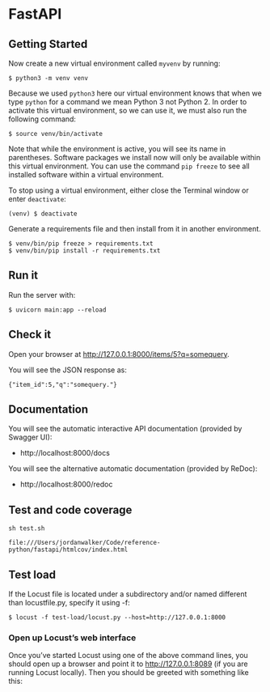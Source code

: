 # FastAPI
## Getting Started
Now create a new virtual environment called `myvenv` by running:

```
$ python3 -m venv venv

```

Because we used `python3` here our virtual environment knows that when we type `python` for a command we mean Python 3 not Python 2. In order to activate this virtual environment, so we can use it, we must also run the following command:

```
$ source venv/bin/activate
```

Note that while the environment is active, you will see its name in parentheses. Software packages we install now will only be available within this virtual environment. You can use the command `pip freeze` to see all installed software within a virtual environment.

To stop using a virtual environment, either close the Terminal window or enter `deactivate`:

```
(venv) $ deactivate

```
Generate a requirements file and then install from it in another environment.
```
$ venv/bin/pip freeze > requirements.txt
$ venv/bin/pip install -r requirements.txt
```

## Run it
Run the server with:
```
$ uvicorn main:app --reload
```

## Check it
Open your browser at http://127.0.0.1:8000/items/5?q=somequery.

You will see the JSON response as:
```
{"item_id":5,"q":"somequery."}
```

## Documentation

You will see the automatic interactive API documentation (provided by Swagger UI):
- http://localhost:8000/docs

You will see the alternative automatic documentation (provided by ReDoc):
- http://localhost:8000/redoc


## Test and code coverage

```
sh test.sh
```
```
file:///Users/jordanwalker/Code/reference-python/fastapi/htmlcov/index.html
```

## Test load
If the Locust file is located under a subdirectory and/or named different than locustfile.py, specify it using -f:

```
$ locust -f test-load/locust.py --host=http://127.0.0.1:8000
```
### Open up Locust’s web interface

Once you’ve started Locust using one of the above command lines, you should open up a browser and point it to http://127.0.0.1:8089 (if you are running Locust locally). Then you should be greeted with something like this:

